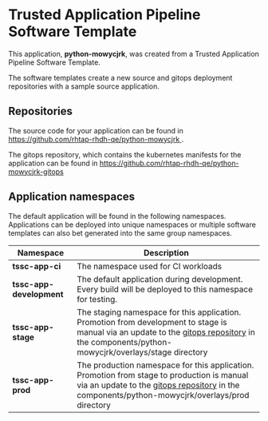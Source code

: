 # Trusted Application Pipeline Software Template

This application, **python-mowycjrk**, was created from a Trusted Application Pipeline Software Template.

The software templates create a new source and gitops deployment repositories with a sample source application. 

## Repositories

The source code for your application can be found in [https://github.com/rhtap-rhdh-qe/python-mowycjrk ](https://github.com/rhtap-rhdh-qe/python-mowycjrk ).
 
The gitops repository, which contains the kubernetes manifests for the application can be found in 
[https://github.com/rhtap-rhdh-qe/python-mowycjrk-gitops ](https://github.com/rhtap-rhdh-qe/python-mowycjrk-gitops ) 

## Application namespaces 

The default application will be found in the following namespaces. Applications can be deployed into unique namespaces or multiple software templates can also bet generated into the same group namespaces.  

|  Namespace   |  Description   |  
| -------- | -------- |
| **tssc-app-ci** | The namespace used for CI workloads |
| **tssc-app-development** | The default application during development. Every build will be deployed to this namespace for testing. |
| **tssc-app-stage** | The staging namespace for this application. Promotion from development to stage is manual via an update to the [gitops repository](https://github.com/rhtap-rhdh-qe/python-mowycjrk-gitops ) in the components/python-mowycjrk/overlays/stage directory |
| **tssc-app-prod** | The production namespace for this application. Promotion from stage to production is manual via an update to the [gitops repository](https://github.com/rhtap-rhdh-qe/python-mowycjrk-gitops ) in the components/python-mowycjrk/overlays/prod directory |
